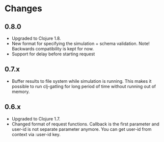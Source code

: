 # Changes

## 0.8.0

* Upgraded to Clojure 1.8.
* New format for specifying the simulation + schema validation.
  Note! Backwards compatibility is kept for now.
* Support for delay before starting request

## 0.7.x

* Buffer results to file system while simulation is running.
  This makes it possible to run clj-gatling for long period of time without
  running out of memory.

## 0.6.x

* Upgraded to Clojure 1.7.
* Changed format of request functions.
  Callback is the first parameter and user-id is not separate parameter anymore.
  You can get user-id from context via :user-id key.
